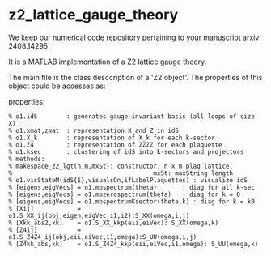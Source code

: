 # z2_lattice_gauge_theory
We keep our numerical code repository pertaining to your manuscript arxiv: 2408.14295

It is a MATLAB implementation of a Z2 lattice gauge theory. 

The main file is the class desccription of a 'Z2 object'. The properties of this object could be accesses as:

properties:

    % o1.idS        : generates gauge-invariant basis (all loops of size X)
    % o1.xmat,zmat  : representation X and Z in idS
    % o1.X_k        : representation of X_k for each k-sector
    % o1.Z4         : representation of ZZZZ for each plaquette
    % o1.ksec       : clustering of idS into k-sectors and projectors
    % methods:
    % makespace_z2_lgt(n,m,mxSt): constructor, n x m plaq lattice,
    %                                       mxSt: maxString length 
    % o1.visStateM(idS{1},visualsOn,ifLabelPlaquettes) : visualize idS
    % [eigens,eigVecs] = o1.mbspectrum(theta)       : diag for all k-sec
    % [eigens,eigVecs] = o1.mbzerospectrum(theta)   : diag for k = 0
    % [eigens,eigVecs] = o1.mbspectrumKsector(theta,k) : diag for k = k0
    % [Xij]            = o1.S_XX_ij(obj,eigen,eigVec,i1,i2):S_XX(omega,i,j)
    % [Xkk_abs2,kk]    = o1.S_XX_kkp(eii,eiVec): S_XX(omega,k)
    % [Z4ij]           = o1.S_Z4Z4_ij(obj,eii,eiVec,i1,omega):S_UU(omega,i,j)
    % [Z4kk_abs,kk]    = o1.S_Z4Z4_kkp(eii,eiVec,i1,omega): S_UU(omega,k)


